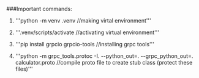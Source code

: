 ###Important commands:
1. '''python -m venv .venv //making virtal environment'''

2. '''.venv/scripts/activate //activating virtual environment'''

3. '''pip install grpcio grpcio-tools //installing grpc tools'''

4. '''python -m grpc_tools.protoc -I. --python_out=. --grpc_python_out=. calculator.proto //compile proto file to create stub class (protect these files)'''
